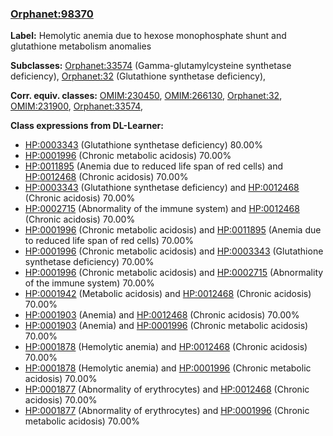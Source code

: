 
### [Orphanet:98370](http://www.orpha.net/ORDO/Orphanet_98370)
**Label:** Hemolytic anemia due to hexose monophosphate shunt and glutathione metabolism anomalies

**Subclasses:** [Orphanet:33574](http://www.orpha.net/ORDO/Orphanet_33574) (Gamma-glutamylcysteine synthetase deficiency), [Orphanet:32](http://www.orpha.net/ORDO/Orphanet_32) (Glutathione synthetase deficiency), 

**Corr. equiv. classes:** [OMIM:230450](http://purl.obolibrary.org/obo/OMIM_230450), [OMIM:266130](http://purl.obolibrary.org/obo/OMIM_266130), [Orphanet:32](http://www.orpha.net/ORDO/Orphanet_32), [OMIM:231900](http://purl.obolibrary.org/obo/OMIM_231900), [Orphanet:33574](http://www.orpha.net/ORDO/Orphanet_33574), 

**Class expressions from DL-Learner:**

- [HP:0003343](http://purl.obolibrary.org/obo/HP_0003343) (Glutathione synthetase deficiency) 80.00%
- [HP:0001996](http://purl.obolibrary.org/obo/HP_0001996) (Chronic metabolic acidosis) 70.00%
- [HP:0011895](http://purl.obolibrary.org/obo/HP_0011895) (Anemia due to reduced life span of red cells) and [HP:0012468](http://purl.obolibrary.org/obo/HP_0012468) (Chronic acidosis) 70.00%
- [HP:0003343](http://purl.obolibrary.org/obo/HP_0003343) (Glutathione synthetase deficiency) and [HP:0012468](http://purl.obolibrary.org/obo/HP_0012468) (Chronic acidosis) 70.00%
- [HP:0002715](http://purl.obolibrary.org/obo/HP_0002715) (Abnormality of the immune system) and [HP:0012468](http://purl.obolibrary.org/obo/HP_0012468) (Chronic acidosis) 70.00%
- [HP:0001996](http://purl.obolibrary.org/obo/HP_0001996) (Chronic metabolic acidosis) and [HP:0011895](http://purl.obolibrary.org/obo/HP_0011895) (Anemia due to reduced life span of red cells) 70.00%
- [HP:0001996](http://purl.obolibrary.org/obo/HP_0001996) (Chronic metabolic acidosis) and [HP:0003343](http://purl.obolibrary.org/obo/HP_0003343) (Glutathione synthetase deficiency) 70.00%
- [HP:0001996](http://purl.obolibrary.org/obo/HP_0001996) (Chronic metabolic acidosis) and [HP:0002715](http://purl.obolibrary.org/obo/HP_0002715) (Abnormality of the immune system) 70.00%
- [HP:0001942](http://purl.obolibrary.org/obo/HP_0001942) (Metabolic acidosis) and [HP:0012468](http://purl.obolibrary.org/obo/HP_0012468) (Chronic acidosis) 70.00%
- [HP:0001903](http://purl.obolibrary.org/obo/HP_0001903) (Anemia) and [HP:0012468](http://purl.obolibrary.org/obo/HP_0012468) (Chronic acidosis) 70.00%
- [HP:0001903](http://purl.obolibrary.org/obo/HP_0001903) (Anemia) and [HP:0001996](http://purl.obolibrary.org/obo/HP_0001996) (Chronic metabolic acidosis) 70.00%
- [HP:0001878](http://purl.obolibrary.org/obo/HP_0001878) (Hemolytic anemia) and [HP:0012468](http://purl.obolibrary.org/obo/HP_0012468) (Chronic acidosis) 70.00%
- [HP:0001878](http://purl.obolibrary.org/obo/HP_0001878) (Hemolytic anemia) and [HP:0001996](http://purl.obolibrary.org/obo/HP_0001996) (Chronic metabolic acidosis) 70.00%
- [HP:0001877](http://purl.obolibrary.org/obo/HP_0001877) (Abnormality of erythrocytes) and [HP:0012468](http://purl.obolibrary.org/obo/HP_0012468) (Chronic acidosis) 70.00%
- [HP:0001877](http://purl.obolibrary.org/obo/HP_0001877) (Abnormality of erythrocytes) and [HP:0001996](http://purl.obolibrary.org/obo/HP_0001996) (Chronic metabolic acidosis) 70.00%


